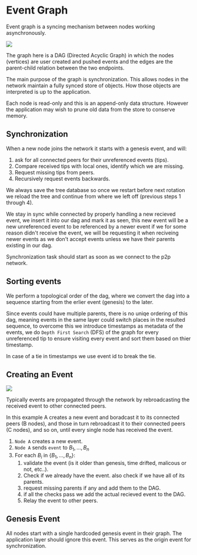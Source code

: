 # Event Graph

Event graph is a syncing mechanism between nodes working asynchronously.

![](event_graph.png)
 
The graph here is a DAG (Directed Acyclic Graph) in which the nodes 
(vertices) are user created and pushed events and the edges are the 
parent-child relation between the two endpoints.

The main purpose of the graph is synchronization. This allows nodes in 
the network maintain a fully synced store of objects. How those objects 
are interpreted is up to the application.

Each node is read-only and this is an append-only data structure. 
However the application may wish to prune old data from the store to 
conserve memory.

## Synchronization

When a new node joins the network it starts with a genesis event, and 
will:
1. ask for all connected peers for their unreferenced events (tips).
2. Compare received tips with local ones, identify which we are missing.
3. Request missing tips from peers.
4. Recursively request events backwards.

We always save the tree database so once we restart before next 
rotation we reload the tree and continue from where we left off 
(previous steps 1 through 4).

We stay in sync while connected by properly handling a new recieved 
event, we insert it into our dag and mark it as seen, this new event 
will be a new unreferenced event to be referenced by a newer event
if we for some reason didn't receive the event, we will be requesting 
it when reciveing newer events as we don't accept events unless we have 
their parents existing in our dag.

Synchronization task should start as soon as we connect to the p2p network.

## Sorting events

We perform a topological order of the dag, where we convert the dag 
into a sequence starting from the erlier event (genesis) to the later.

Since events could have multiple parents, there is no uniqe ordering of 
this dag, meaning events in the same layer could switch places in the 
resulted sequence, to overcome this we introduce timestamps as metadata 
of the events, we do `Depth First Search` (DFS) of the graph for every 
unreferenced tip to ensure visiting every event and sort them based on 
thier timestamp.

In case of a tie in timestamps we use event id to break the tie.

## Creating an Event

![](p2p-network.png)

Typically events are propagated through the network by rebroadcasting 
the received event to other connected peers.

In this example A creates a new event and boradcast it to its connected 
peers (B nodes), and those in turn rebroadcast it to their connected 
peers (C nodes), and so on, until every single node has received the 
event.
1. `Node A` creates a new event.
2. `Node A` sends `event` to $B_1, \dots, B_n$
3. For each $B_i$ in $\{B_1, \dots, B_n\}$:
    1. validate the event (is it older than genesis, time drifted, malicous or 
    not, etc..).
    2. Check if we already have the event. also check if we have all of 
    its parents.
    3. request missing parents if any and add them to the DAG.
    4. if all the checks pass we add the actual recieved event to the DAG.
    5. Relay the event to other peers.

## Genesis Event

All nodes start with a single hardcoded genesis event in their graph. 
The application layer should ignore this event. This serves as the 
origin event for synchronization.

